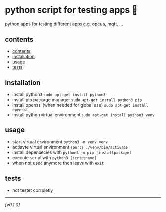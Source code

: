 # python script for testing apps :snake:
python apps for testing different apps e.g. opcua, mqtt, ...

## contents
  - [contents](#contents)
  - [installation](#installation)
  - [usage](#usage)
  - [tests](#tests)

## installation
* install python3 `sudo apt-get install python3`
* install pip package manager `sudo apt-get install python3 pip`
* install openssl (when needed for global use)  `sudo apt-get install openssl`
* install python virtual environment `sudo apt-get install python3 venv`

## usage 
* start virtual environment `python3 -m venv venv`
* actiavte virtual environment `source ./venv/bin/activate`
* install dependecies with `python3 -m pip [installpackage]`
* execute script with `python3 [scriptname]`
* when not used anymore then leave with `exit`

## tests
* not testet completly
  
---
*[v0.1.0]*
